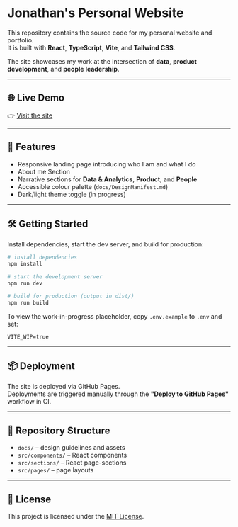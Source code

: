 # Jonathan's Personal Website

This repository contains the source code for my personal website and portfolio.  
It is built with **React**, **TypeScript**, **Vite**, and **Tailwind CSS**.

The site showcases my work at the intersection of **data**, **product development**, and **people leadership**.

---

## 🌐 Live Demo

👉 [Visit the site](https://leandoer969.github.io)

---

## 🚀 Features

- Responsive landing page introducing who I am and what I do
- About me Section
- Narrative sections for **Data & Analytics**, **Product**, and **People**
- Accessible colour palette (`docs/DesignManifest.md`)
- Dark/light theme toggle (in progress)

---

## 🛠️ Getting Started

Install dependencies, start the dev server, and build for production:

```bash
# install dependencies
npm install

# start the development server
npm run dev

# build for production (output in dist/)
npm run build
```

To view the work-in-progress placeholder, copy `.env.example` to `.env` and set:

```
VITE_WIP=true
```

---

## 📦 Deployment

The site is deployed via GitHub Pages.  
Deployments are triggered manually through the **"Deploy to GitHub Pages"** workflow in CI.

---

## 📂 Repository Structure

- `docs/` – design guidelines and assets
- `src/components/` – React components
- `src/sections/` – React page-sections
- `src/pages/` – page layouts

---

## 📝 License

This project is licensed under the [MIT License](LICENSE).

